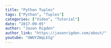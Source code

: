 ```yaml
---
title: "Python Tuples"
tags: ["Python", "Tuples"]
categories: ["Video", "Tutorial"]
date: "2017-09-05"
author: "Jason Rigden"
author_link: "https://jasonrigden.com/about/"
youtube: "UWUYZWqLEIg"
---
```

